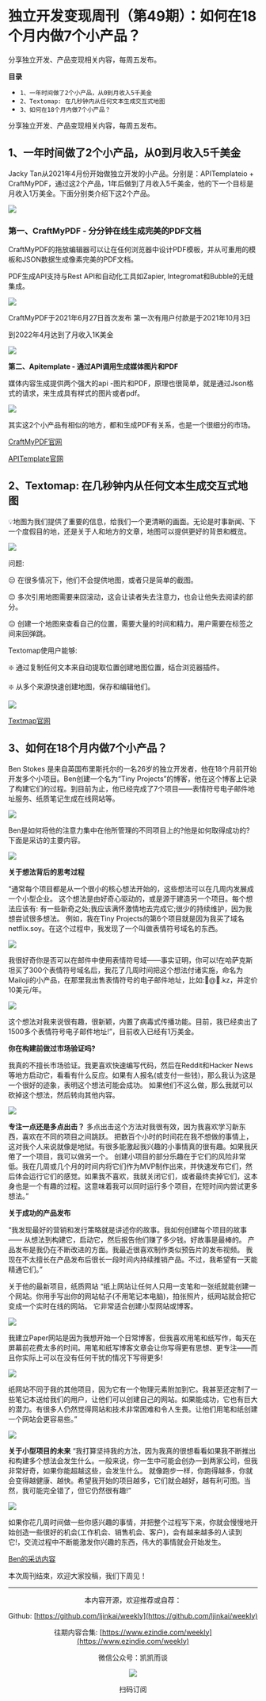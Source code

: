 # 独立开发变现周刊（第49期）：如何在18个月内做7个小产品？

分享独立开发、产品变现相关内容，每周五发布。

**目录**
- `1、一年时间做了2个小产品，从0到月收入5千美金`
- `2、Textomap: 在几秒钟内从任何文本生成交互式地图`
- `3、如何在18个月内做7个小产品？`

分享独立开发、产品变现相关内容，每周五发布。

## 1、一年时间做了2个小产品，从0到月收入5千美金

Jacky Tan从2021年4月份开始做独立开发的小产品。分别是：APITemplateio + CraftMyPDF，通过这2个产品，1年后做到了月收入5千美金，他的下一个目标是月收入1万美金。下面分别类介绍下这2个产品。

![](https://tva1.sinaimg.cn/large/e6c9d24ely1h11dk08q01j20z00l4dkd.jpg)

### 第一、CraftMyPDF - 分分钟在线生成完美的PDF文档

CraftMyPDF的拖放编辑器可以让在任何浏览器中设计PDF模板，并从可重用的模板和JSON数据生成像素完美的PDF文档。

PDF生成API支持与Rest API和自动化工具如Zapier, Integromat和Bubble的无缝集成。

![](https://tva1.sinaimg.cn/large/e6c9d24ely1h11dk01s13j20tq0ug425.jpg)

CraftMyPDF于2021年6月27日首次发布
第一次有用户付款是于2021年10月3日

到2022年4月达到了月收入1K美金

![](https://tva1.sinaimg.cn/large/e6c9d24ely1h11djzxxxjj21cr0u0tc2.jpg)

**第二、Apitemplate - 通过API调用生成媒体图片和PDF**

媒体内容生成提供两个强大的api -图片和PDF，原理也很简单，就是通过Json格式的请求，来生成具有样式的图片或者pdf。

![](https://tva1.sinaimg.cn/large/e6c9d24ely1h11djzs7sej20xs0l4tcl.jpg)

其实这2个小产品有相似的地方，都和生成PDF有关系，也是一个很细分的市场。

[CraftMyPDF官网](https://craftmypdf.com/)

[APITemplate官网](https://apitemplate.io/)

## 2、Textomap: 在几秒钟内从任何文本生成交互式地图

💡地图为我们提供了重要的信息，给我们一个更清晰的画面。无论是时事新闻、下一个度假目的地，还是关于人和地方的文章，地图可以提供更好的背景和概览。

![](https://tva1.sinaimg.cn/large/e6c9d24ely1h11djzlv9bj214u0scwlg.jpg)

问题:

😔 在很多情况下，他们不会提供地图，或者只是简单的截图。

😔 多次引用地图需要来回滚动，这会让读者失去注意力，也会让他失去阅读的部分。

😔 创建一个地图来查看自己的位置，需要大量的时间和精力。用户需要在标签之间来回弹跳。

Textomap使用户能够:

❇️ 通过复制任何文本来自动提取位置创建地图位置，结合浏览器插件。

❇️ 从多个来源快速创建地图，保存和编辑他们。

![](https://tva1.sinaimg.cn/large/e6c9d24ely1h11djzddnrj20nk0mqac5.jpg)

[Textmap官网](https://www.textomap.com/)

## 3、如何在18个月内做7个小产品？

Ben Stokes 是来自英国布里斯托尔的一名26岁的独立开发者，他在18个月前开始开发多个小项目。Ben创建一个名为“Tiny Projects”的博客，他在这个博客上记录了构建它们的过程。到目前为止，他已经完成了7个项目——表情符号电子邮件地址服务、纸质笔记生成在线网站等。

![](https://tva1.sinaimg.cn/large/e6c9d24ely1h11djz9ndhj20p00go0ut.jpg)

Ben是如何将他的注意力集中在他所管理的不同项目上的?他是如何取得成功的? 下面是采访的主要内容。

![](https://tva1.sinaimg.cn/large/e6c9d24ely1h11djz3yzxj216y0u0ae1.jpg)

**关于想法背后的思考过程**

“通常每个项目都是从一个很小的核心想法开始的，这些想法可以在几周内发展成一个小型企业。
这个想法是由好奇心驱动的，或是源于建造另一个项目。每个想法应该有:
有一些新奇之处;我应该满怀激情地去完成它;很少的持续维护，因为我想尝试很多想法。
例如，我在Tiny Projects的第6个项目就是因为我买了域名netflix.soy。在这个过程中，我发现了一个叫做表情符号域名的东西。

![](https://tva1.sinaimg.cn/large/e6c9d24ely1h11djyvmr8j20vr0dyq3l.jpg)

我很好奇你是否可以在邮件中使用表情符号域——事实证明，你可以!在哈萨克斯坦买了300个表情符号域名后，我花了几周时间把这个想法付诸实施，命名为Mailoji的小产品，在那里我出售表情符号的电子邮件地址，比如:👋@🚀.kz，并定价10美元/年。

![](https://tva1.sinaimg.cn/large/e6c9d24ely1h11djyouvqj20p00xcwlx.jpg)

这个想法对我来说很有趣，很新颖，内置了病毒式传播功能。目前，我已经卖出了1500多个表情符号电子邮件地址!”，目前收入已经有1万美金。

**你在构建前做过市场验证吗?**

我真的不擅长市场验证。我更喜欢快速编写代码，然后在Reddit和Hacker News等地方启动它，看看有什么反应。如果有人报名(或支付一些钱)，那么我认为这是一个很好的迹象，表明这个想法可能会成功。
如果他们不这么做，那么我就可以砍掉这个想法，然后转向其他内容。

![](https://tva1.sinaimg.cn/large/e6c9d24ely1h11djy910fj212w0t6tgt.jpg)

**专注一点还是多点出击？**
多点出击这个方法对我很有效，因为我喜欢学习新东西，喜欢在不同的项目之间跳跃。
把数百个小时的时间花在我不想做的事情上，这对我个人来说就像是地狱。有很多能激起我兴趣的小事情真的很有趣。如果我厌倦了一个项目，我可以做另一个。
创建小项目的部分乐趣在于它们的风险非常低。我在几周或几个月的时间内将它们作为MVP制作出来，并快速发布它们，然后体会运行它们的感觉。如果我不喜欢，我就关闭它们，或者最终卖掉它们，这本身也是一个有趣的过程。这意味着我可以同时运行多个项目，在短时间内尝试更多想法。”

**关于成功的产品发布**

“我发现最好的营销和发行策略就是讲述你的故事。我如何创建每个项目的故事 —— 从想法到构建它，启动它，然后报告他们赚了多少钱。好故事是最棒的。
产品发布是我仍在不断改进的方面。我最近很喜欢制作类似预告片的发布视频。
我现在不太擅长在产品发布后很长一段时间内持续推销产品。不过，我希望有一天能精通它们。”

关于他的最新项目，纸质网站‍
“纸上网站让任何人只用一支笔和一张纸就能创建一个网站。你用手写出你的网站帖子(不用笔记本电脑)，拍张照片，纸网站就会把它变成一个实时在线的网站。
它非常适合创建小型网站或博客。

![](https://tva1.sinaimg.cn/large/e6c9d24ely1h11djxwehjj218t0p7qaa.jpg)

我建立Paper网站是因为我想开始一个日常博客，但我喜欢用笔和纸写作，每天在屏幕前花费太多的时间。用笔和纸写博客文章会让你写得更有思想、更专注——而且你实际上可以在没有任何干扰的情况下写得更多!

![](https://tva1.sinaimg.cn/large/e6c9d24ely1h11djxjopjj212w0laq9m.jpg)

纸网站不同于我的其他项目，因为它有一个物理元素附加到它。我甚至还定制了一些笔记本送给我们的用户，让他们可以创建自己的网站。如果能成功，它也有巨大的潜力。有很多人仍然觉得网站和技术非常困难和令人生畏。让他们用笔和纸创建一个网站会更容易些。”

![](https://tva1.sinaimg.cn/large/e6c9d24ely1h11djx7bqkj20pl0xcaik.jpg)

**关于小型项目的未来**
“我打算坚持我的方法，因为我真的很想看看如果我不断推出和构建多个想法会发生什么。一般来说，你一生中可能会创办一到两家公司，但我非常好奇，如果你能超越这些，会发生什么。
就像跑步一样，你跑得越多，你就会变得越健康、越快。希望我开始的项目越多，它们就会越好，越有利可图。当然，我可能完全错了，但它仍然很有趣!”

![](https://tva1.sinaimg.cn/large/e6c9d24ely1h11djwuq3cj20qc0tawhm.jpg)

如果你花几周时间做一些你感兴趣的事情，并把整个过程写下来，你就会慢慢地开始创造一些很好的机会(工作机会、销售机会、客户)，会有越来越多的人读到它!，交流过程中不断能激发你兴趣的东西，伟大的事情就会开始发生。

[Ben的采访内容](https://medium.com/founderness/how-to-turn-your-ideas-into-businesses-7-tiny-projects-in-18-months-dff4c5003ad7)

本次周刊结束，欢迎大家投稿，我们下周见！

---
<center>
本内容开源，欢迎推荐或自荐：

Github: [https://github.com/ljinkai/weekly](https://github.com/ljinkai/weekly)

往期内容合集: [https://www.ezindie.com/weekly](https://www.ezindie.com/weekly)

微信公众号：凯凯而谈

![](http://qiniu.gafata.com/2019-03-17-web-bear.jpg?imageView2/2/w/200)

扫码订阅
</center>